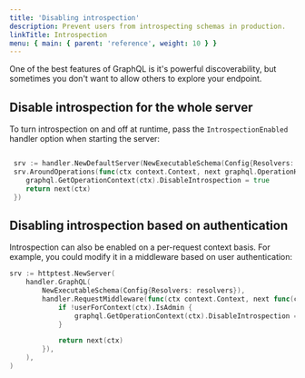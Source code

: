 ```yaml
---
title: 'Disabling introspection'
description: Prevent users from introspecting schemas in production.
linkTitle: Introspection
menu: { main: { parent: 'reference', weight: 10 } }
---
```


One of the best features of GraphQL is it's powerful discoverability, but sometimes you don't want to allow others to explore your endpoint.

## Disable introspection for the whole server

To turn introspection on and off at runtime, pass the `IntrospectionEnabled` handler option when starting the server:

```go

 srv := handler.NewDefaultServer(NewExecutableSchema(Config{Resolvers: resolvers})) 
 srv.AroundOperations(func(ctx context.Context, next graphql.OperationHandler) graphql.ResponseHandler { 
 	graphql.GetOperationContext(ctx).DisableIntrospection = true 
 	return next(ctx) 
 }) 
```

## Disabling introspection based on authentication

Introspection can also be enabled on a per-request context basis.  For example, you could modify it in a middleware based on user authentication:

```go
srv := httptest.NewServer(
	handler.GraphQL(
		NewExecutableSchema(Config{Resolvers: resolvers}),
		handler.RequestMiddleware(func(ctx context.Context, next func(ctx context.Context) []byte) []byte {
			if !userForContext(ctx).IsAdmin {
				graphql.GetOperationContext(ctx).DisableIntrospection = true
			}

			return next(ctx)
		}),
	),
)
```
